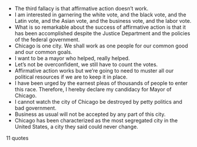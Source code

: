  - The third fallacy is that affirmative action doesn’t work.
 - I am interested in garnering the white vote, and the black vote, and the Latin vote, and the Asian vote, and the business vote, and the labor vote.
 - What is so remarkable about the success of affirmative action is that it has been accomplished despite the Justice Department and the policies of the federal government.
 - Chicago is one city. We shall work as one people for our common good and our common goals.
 - I want to be a mayor who helped, really helped.
 - Let’s not be overconfident, we still have to count the votes.
 - Affirmative action works but we’re going to need to muster all our political resources if we are to keep it in place.
 - I have been urged by the earnest pleas of thousands of people to enter this race. Therefore, I hereby declare my candidacy for Mayor of Chicago.
 - I cannot watch the city of Chicago be destroyed by petty politics and bad government.
 - Business as usual will not be accepted by any part of this city.
 - Chicago has been characterized as the most segregated city in the United States, a city they said could never change.

11 quotes